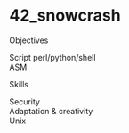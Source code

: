 # 42_snowcrash

Objectives

Script perl/python/shell   
ASM   

Skills

Security   
Adaptation & creativity   
Unix   
